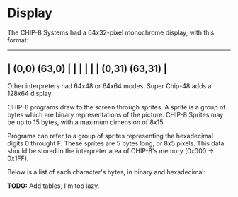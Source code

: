 Display
=========

The CHIP-8 Systems had a 64x32-pixel monochrome display, with this format:

---------------------
| (0,0)	    (63,0)  |
|                   |
|                   |
| (0,31)	(63,31) |
---------------------

Other interpreters had 64x48 or 64x64 modes. Super Chip-48 adds a 128x64 display.

CHIP-8 programs draw to the screen through sprites. A sprite is a group of bytes
which are binary representations of the picture. CHIP-8 Sprites may be up to
15 bytes, with a maximum dimension of 8x15.

Programs can refer to a group of sprites representing the hexadecimal digits 0
throught F. These sprites are 5 bytes long, or 8x5 pixels. This data should be
stored in the interpreter area of CHIP-8's memory (0x000 -> 0x1FF).

Below is a list of each character's bytes, in binary and hexadecimal:

**TODO:** Add tables, I'm too lazy.
